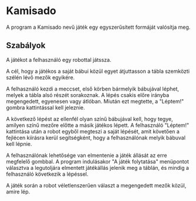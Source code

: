 # Kamisado
A program a Kamisado nevű játék egy egyszerűsített formáját valósítja meg.

## Szabályok
A játékot a felhasználó egy robottal játssza.

A cél, hogy a játékos a saját bábui közül egyet átjuttasson a tábla szemközti szélén lévő mezők egyikére.

A felhasználó kezdi a meccset, első körben bármelyik bábujával léphet, melyek a tábla alsó részét sorakoznak. A lépés csakis előre irányba megengedett, egyenesen vagy átlóban. Miután ezt megtette, a "Léptem!" gombra kattintással kell jeleznie.

A következő lépést az ellenfél olyan színű bábujával kell, hogy tegye, amilyen színű mezőre előtte a másik játékos lépett. A felhasználó "Léptem!" kattintása után a robot egyből megteszi a saját lépését, amit követően a fejlécen kiírásra kerül segítségként, hogy a felhasználónak melyik bábuval kell lépnie.

A felhasználónak lehetősége van elmentenie a játék állását az erre megfelelő gombbal. A program indulásakor "A játék folytatása" menüpontot választva a legutoljára elmentett játékállás jelenik meg a táblán, és mindig a felhasználó következik a lépéssel.

A játék során a robot véletlenszerűen választ a megengedett mezők közül, amire lép.
